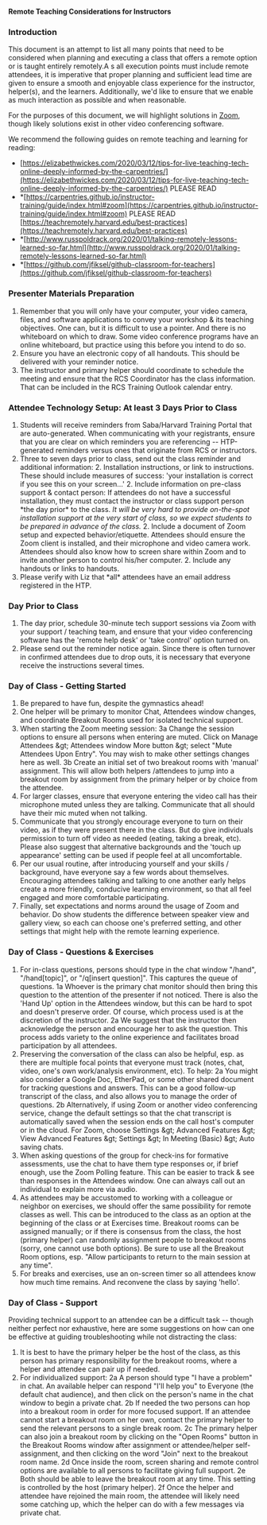 **Remote Teaching Considerations for Instructors**

### Introduction

This document is an attempt to list all many points that need to be considered when planning and executing a class that offers a remote option or is taught entirely remotely.A s all execution points must include remote attendees, it is imperative that proper planning and sufficient lead time are given to ensure a smooth and enjoyable class experience for the instructor, helper(s), and the learners. Additionally, we&#39;d like to ensure that we enable as much interaction as possible and when reasonable.

For the purposes of this document, we will highlight solutions in [Zoom](http://zoom.us/), though likely solutions exist in other video conferencing software.

We recommend the following guides on remote teaching and learning for reading:

  * [https://elizabethwickes.com/2020/03/12/tips-for-live-teaching-tech-online-deeply-informed-by-the-carpentries/](https://elizabethwickes.com/2020/03/12/tips-for-live-teaching-tech-online-deeply-informed-by-the-carpentries/)     PLEASE READ
  * *[https://carpentries.github.io/instructor-training/guide/index.html#zoom](https://carpentries.github.io/instructor-training/guide/index.html#zoom)    PLEASE READ
[https://teachremotely.harvard.edu/best-practices](https://teachremotely.harvard.edu/best-practices)
  * *[http://www.russpoldrack.org/2020/01/talking-remotely-lessons-learned-so-far.html](http://www.russpoldrack.org/2020/01/talking-remotely-lessons-learned-so-far.html)
  * *[https://github.com/jfiksel/github-classroom-for-teachers](https://github.com/jfiksel/github-classroom-for-teachers)

### Presenter Materials Preparation

1. Remember that you will only have your computer, your video camera, files, and software applications to convey your workshop &amp; its teaching objectives. One can, but it is difficult to use a pointer. And there is no whiteboard on which to draw. Some video conference programs have an online whiteboard, but practice using this before you intend to do so.
2. Ensure you have an electronic copy of all handouts. This should be delivered with your reminder notice.
3. The instructor and primary helper should coordinate to schedule the meeting and ensure that the RCS Coordinator has the class information. That can be included in the RCS Training Outlook calendar entry.

### Attendee Technology Setup: At least 3 Days Prior to Class

1. Students will receive reminders from Saba/Harvard Training Portal that are auto-generated. When communicating with your registrants, ensure that you are clear on which reminders you are referencing -- HTP-generated reminders versus ones that originate from RCS or instructors.
2. Three to seven days prior to class, send out the class reminder and additional information:
   2. Installation instructions, or link to instructions. These should include measures of success: &#39;your installation is correct if you see this on your screen…&#39;
   2. Include information on pre-class support &amp; contact person: If attendees do not have a successful installation, they must contact the instructor or class support person \*the day prior\* to the class. _It will be very hard to provide on-the-spot installation support at the very start of class, so we expect students to be prepared in_ _advance_ _of the class._
   2. Include a document of Zoom setup and expected behavior/etiquette. Attendees should ensure the Zoom client is installed, and their microphone and video camera work. Attendees should also know how to screen share within Zoom and to invite another person to control his/her computer.
   2. Include any handouts or links to handouts.
3. Please verify with Liz that \*all\* attendees have an email address registered in the HTP.

### Day Prior to Class

1. The day prior, schedule 30-minute tech support sessions via Zoom with your support / teaching team, and ensure that your video conferencing software has the &#39;remote help desk&#39; or &#39;take control&#39; option turned on.
2. Please send out the reminder notice again. Since there is often turnover in confirmed attendees due to drop outs, it is necessary that everyone receive the instructions several times.

### Day of Class - Getting Started

1. Be prepared to have fun, despite the gymnastics ahead!
2. One helper will be primary to monitor Chat, Attendees window changes, and coordinate Breakout Rooms used for isolated technical support.
3. When starting the Zoom meeting session:
  3a Change the session options to ensure all persons when entering are muted. Click on Manage Attendees \&gt; Attendees window More button \&gt; select &quot;Mute Attendees Upon Entry&quot;. You may wish to make other settings changes here as well.
  3b Create an initial set of two breakout rooms with &#39;manual&#39; assignment. This will allow both helpers /attendees to jump into a breakout room by assignment from the primary helper or by choice from the attendee.
4. For larger classes, ensure that everyone entering the video call has their microphone muted unless they are talking. Communicate that all should have their mic muted when not talking.
5. Communicate that you strongly encourage everyone to turn on their video, as if they were present there in the class. But do give individuals permission to turn off video as needed (eating, taking a break, etc). Please also suggest that alternative backgrounds and the &#39;touch up appearance&#39; setting can be used if people feel at all uncomfortable.
6. Per our usual routine, after introducing yourself and your skills / background, have everyone say a few words about themselves. Encouraging attendees talking and talking to one another early helps create a more friendly, conducive learning environment, so that all feel engaged and more comfortable participating.
7. Finally, set expectations and norms around the usage of Zoom and behavior. Do show students the difference between speaker view and gallery view, so each can choose one&#39;s preferred setting, and other settings that might help with the remote learning experience.

### Day of Class - Questions &amp; Exercises

1. For in-class questions, persons should type in the chat window &quot;/hand&quot;, &quot;/hand[topic]&quot;, or &quot;/q[insert question]&quot;. This captures the queue of questions.
  1a Whoever is the primary chat monitor should then bring this question to the attention of the presenter if not noticed. There is also the &#39;Hand Up&#39; option in the Attendees window, but this can be hard to spot and doesn&#39;t preserve order. Of course, which process used is at the discretion of the instructor.
  2a We suggest that the instructor then acknowledge the person and encourage her to ask the question. This process adds variety to the online experience and facilitates broad participation by all attendees.
2. Preserving the conversation of the class can also be helpful, esp. as there are multiple focal points that everyone must track (notes, chat, video, one&#39;s own work/analysis environment, etc). To help:
  2a You might also consider a Google Doc, EtherPad, or some other shared document for tracking questions and answers. This can be a good follow-up transcript of the class, and also allows you to manage the order of questions.
  2b Alternatively, if using Zoom or another video conferencing service, change the default settings so that the chat transcript is automatically saved when the session ends on the call host&#39;s computer or in the cloud. For Zoom, choose Settings \&gt; Advanced Features \&gt; View Advanced Features \&gt; Settings \&gt; In Meeting (Basic) \&gt; Auto saving chats.
3. When asking questions of the group for check-ins for formative assessments, use the chat to have them type responses or, if brief enough, use the Zoom Polling feature. This can be easier to track &amp; see than responses in the Attendees window. One can always call out an individual to explain more via audio.
4. As attendees may be accustomed to working with a colleague or neighbor on exercises, we should offer the same possibility for remote classes as well. This can be introduced to the class as an option at the beginning of the class or at Exercises time. Breakout rooms can be assigned manually; or if there is consensus from the class, the host (primary helper) can randomly assignment people to breakout rooms (sorry, one cannot use both options). Be sure to use all the Breakout Room options, esp. &quot;Allow participants to return to the main session at any time&quot;.
5. For breaks and exercises, use an on-screen timer so all attendees know how much time remains. And reconvene the class by saying &#39;hello&#39;.

### Day of Class - Support

Providing technical support to an attendee can be a difficult task -- though neither perfect nor exhaustive, here are some suggestions on how can one be effective at guiding troubleshooting while not distracting the class:

1. It is best to have the primary helper be the host of the class, as this person has primary responsibility for the breakout rooms, where a helper and attendee can pair up if needed.
2. For individualized support:
  2a A person should type &quot;I have a problem&quot; in chat. An available helper can respond &quot;I&#39;ll help you&quot; to Everyone (the default chat audience), and then click on the person&#39;s name in the chat window to begin a private chat.
  2b If needed the two persons can hop into a breakout room in order for more focused support. If an attendee cannot start a breakout room on her own, contact the primary helper to send the relevant persons to a single break room.
  2c The primary helper can also join a breakout room by clicking on the &quot;Open Rooms&quot; button in the Breakout Rooms window after assignment or attendee/helper self-assignment, and then clicking on the word &quot;Join&quot; next to the breakout room name.
  2d Once inside the room, screen sharing and remote control options are available to all persons to facilitate giving full support.
  2e Both should be able to leave the breakout room at any time. This setting is controlled by the host (primary helper).
  2f Once the helper and attendee have rejoined the main room, the attendee will likely need some catching up, which the helper can do with a few messages via private chat.
  
  